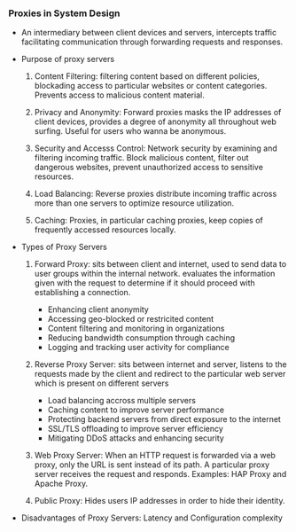 ### Proxies in System Design

* An intermediary between client devices and servers, intercepts traffic facilitating communication through forwarding requests and responses.

* Purpose of proxy servers
    1. Content Filtering: filtering content based on different policies, blockading access to particular websites or content categories. Prevents access to malicious content material.

    2. Privacy and Anonymity: Forward proxies masks the IP addresses of client devices, provides a degree of anonymity all throughout web surfing. Useful for users who wanna be anonymous.

    3. Security and Accesss Control: Network security by examining and filtering incoming traffic. Block malicious content, filter out dangerous websites, prevent unauthorized access to sensitive resources.

    4. Load Balancing: Reverse proxies distribute incoming traffic across more than one servers to optimize resource utilization.

    5. Caching: Proxies, in particular caching proxies, keep copies of frequently accessed resources locally.

* Types of Proxy Servers
    1. Forward Proxy: sits between client and internet, used to send data to user groups within the internal network. evaluates the information given with the request to determine if it should proceed with establishing a connection.
        * Enhancing client anonymity
        * Accessing geo-blocked or restricited content
        * Content filtering and monitoring in organizations
        * Reducing bandwidth consumption through caching
        * Logging and tracking user activity for compliance

    2. Reverse Proxy Server: sits between internet and server, listens to the requests made by the client and redirect to the particular web server which is present on different servers
        * Load balancing accross multiple servers
        * Caching content to improve server performance
        * Protecting backend servers from direct exposure to the internet
        * SSL/TLS offloading to improve server efficiency
        * Mitigating DDoS attacks and enhancing security

    3. Web Proxy Server: When an HTTP request is forwarded via a web proxy, only the URL is sent instead of its path. A particular proxy server receives the request and responds. Examples: HAP Proxy and Apache Proxy.

    4. Public Proxy: Hides users IP addresses in order to hide their identity.

* Disadvantages of Proxy Servers: Latency and Configuration complexity